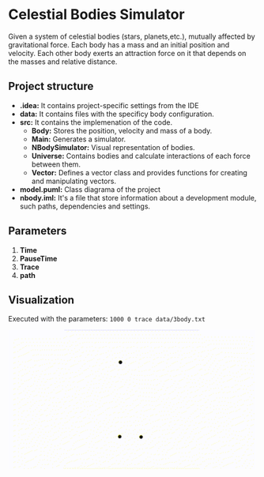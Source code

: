 # Celestial Bodies Simulator

Given a system of celestial bodies (stars, planets,etc.), mutually affected by gravitational force. Each body has a mass and an initial position and velocity. Each other body exerts an attraction force on it that depends on the masses and relative
distance.

## Project structure

* **.idea:** It contains project-specific settings from the IDE
* **data:** It contains files with the specificy body configuration.
* **src:** It contains the implemenation of the code.
    * **Body:** Stores the position, velocity and mass of a body.
    * **Main:** Generates a simulator.
    * **NBodySimulator:** Visual representation of bodies.
    * **Universe:** Contains bodies and calculate interactions of each force between them.
    * **Vector:** Defines a vector class and provides functions for creating and manipulating vectors.
* **model.puml:** Class diagrama of the project
* **nbody.iml:** It's a file that store information about a development module, such paths, dependencies and settings.
## Parameters
1. **Time** 
2. **PauseTime**
3. **Trace**
4. **path**

## Visualization
Executed with the parameters:
`1000 0 trace data/3body.txt`
<div>
<img src="assets/nbody_3_planets.gif" width="500">
</div>
